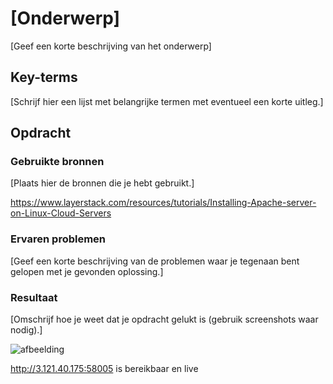 # [Onderwerp]
[Geef een korte beschrijving van het onderwerp]

## Key-terms
[Schrijf hier een lijst met belangrijke termen met eventueel een korte uitleg.]

## Opdracht
### Gebruikte bronnen
[Plaats hier de bronnen die je hebt gebruikt.]

https://www.layerstack.com/resources/tutorials/Installing-Apache-server-on-Linux-Cloud-Servers

### Ervaren problemen
[Geef een korte beschrijving van de problemen waar je tegenaan bent gelopen met je gevonden oplossing.]

### Resultaat
[Omschrijf hoe je weet dat je opdracht gelukt is (gebruik screenshots waar nodig).]

![afbeelding](https://github.com/techgrounds/techgrounds-Allardyg/assets/132412310/66bac8e2-235d-436d-b17d-b9b28c4d7cdf)


http://3.121.40.175:58005 is bereikbaar en live
